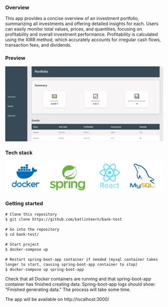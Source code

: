 ### Overview

This app provides a concise overview of an investment portfolio, summarizing all investments and offering detailed insights for each. Users can easily monitor total values, prices, and quantities, focusing on profitability and overall investment performance. Profitability is calculated using the XIRR method, which accurately accounts for irregular cash flows, transaction fees, and dividends.

### Preview
![alt text](preview.jpg)

### Tech stack
![alt text](tech-stack.png)

### Getting started
``` 
# Clone this repository
$ git clone https://github.com/katlinteern/bank-test

# Go into the repository
$ cd bank-test/

# Start project
$ docker-compose up

# Restart spring-boot-app container if needed (mysql container takes longer to start, causing spring-boot-app container to stop)
$ docker-compose up spring-boot-app
``` 
Check that all Docker containers are running and that spring-boot-app container has finished creating data.
Spring-boot-app logs should show: "Finished generating data."
The process will take some time.

The app will be available on http://localhost:3000/

